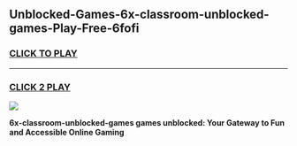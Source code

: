 
## Unblocked-Games-6x-classroom-unblocked-games-Play-Free-6fofi
<h3>
<a href="https://premium76.site?title=6x-classroom-unblocked-games&ref=23A">CLICK TO PLAY</a></h3>
<hr>

<h3>
<a href="https://premium76.site?title=6x-classroom-unblocked-games&ref=23A">CLICK 2 PLAY</a>
  
</h3>

<a href="https://premium76.site?title=6x-classroom-unblocked-games&ref=23A"><img src="https://clearcache.store/games.png"></a>


**6x-classroom-unblocked-games games unblocked: Your Gateway to Fun and Accessible Online Gaming**
